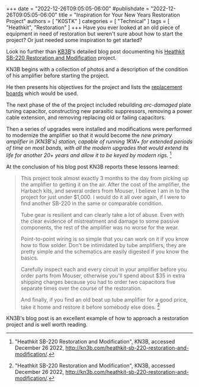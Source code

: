 +++
date = "2022-12-26T09:05:05-06:00"
#publishdate = "2022-12-26T09:05:05-06:00"
title = "Inspiration for Your New Years Restoration Project"
authors = [ "K0STK" ]
categories = [ "Technical" ]
tags = [ "Heathkit", "Restoration" ]
+++
Have you ever looked at an old piece of equipment in need of restoration
but weren't sure about how to start the project? Or just needed
some inspiration to get started?

Look no further than [KB3B](http://kn3b.com/)'s detailed
blog post documenting his
[Heathkit SB-220 Restoration and Modification](http://kn3b.com/heathkit-sb-220-restoration-and-modification/)
project.
<!--more-->

KN3B begins with a collection of photos and a description of the
condition of his amplifier before starting the project.

He then presents his objectives for the project and lists the
[replacement
boards](https://harbachelectronics.com/product-category/heathkit-sb220-sb221/)
which would be used.

The next phase of the of the project included rebuilding
*arc-damaged* plate tuning capacitor, constructing new parasitic
suppressors, removing a power cable extension, and
removing replacing old or failing capacitors.

Then a series of upgrades were installed and modifications were
performed to modernize the amplifier so that it would become the
*new primary amplifier in [KN3B's] station, capable of running 1KW+ for
extended periods of time on most bands, with all the modern
upgrades that would extend its life for another 20+ years and
allow it to be keyed by modern rigs.* [^1]

At the conclusion of his blog post KN3B reports these lessons
learned:

>This project took almost exactly 3 months to the day from
>picking up the amplifier to getting it on the air. After the
>cost of the amplifier, the Harbach kits, and several orders from
>Mouser, I believe I am in to the project for just under $1,000.
>I would do it all over again, if I were to find another SB-220
>in the same or comparable condition.
>
>Tube gear is resilient and can clearly take a lot of abuse. Even
>with the clear evidence of mistreatment and damage to some
>passive components, the rest of the amplifier was no worse for
>the wear.
>
>Point-to-point wiring is so simple that you can work on it if you
>know how to flow solder. Don't be intimidated by tube
>amplifiers, they are pretty simple and the schematics are easily
>digested if you know the basics.
>
>Carefully inspect each and every circuit in your amplifier before
>you order parts from Mouser, otherwise you'll spend about $35
>in extra shipping charges because you had to order two capacitors
>five separate times over the course of the restoration.
>
>And finally, if you find an old beat up tube amplifier for a good
>price, take it home and restore it before somebody else does.
>[^1]

[^1]: "Heathkit SB-220 Restoration and Modification", KN3B, accessed December 26 2022, http://kn3b.com/heathkit-sb-220-restoration-and-modification/.

KN3B's blog post is an excellent example of how to approach a
restoration project and is well worth reading.
